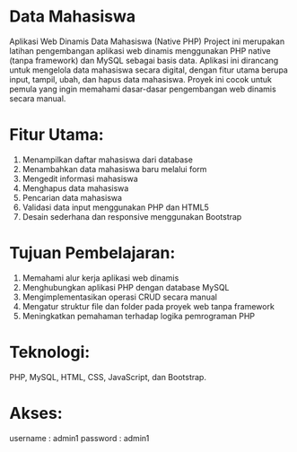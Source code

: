# Data Mahasiswa
Aplikasi Web Dinamis Data Mahasiswa (Native PHP)
Project ini merupakan latihan pengembangan aplikasi web dinamis menggunakan PHP native (tanpa framework) dan MySQL sebagai basis data. Aplikasi ini dirancang untuk mengelola data mahasiswa secara digital, dengan fitur utama berupa input, tampil, ubah, dan hapus data mahasiswa. Proyek ini cocok untuk pemula yang ingin memahami dasar-dasar pengembangan web dinamis secara manual.

# Fitur Utama:
1. Menampilkan daftar mahasiswa dari database
2. Menambahkan data mahasiswa baru melalui form
3. Mengedit informasi mahasiswa
4. Menghapus data mahasiswa
5. Pencarian data mahasiswa
6. Validasi data input menggunakan PHP dan HTML5
7. Desain sederhana dan responsive menggunakan Bootstrap

# Tujuan Pembelajaran:
1. Memahami alur kerja aplikasi web dinamis
2. Menghubungkan aplikasi PHP dengan database MySQL
3. Mengimplementasikan operasi CRUD secara manual
4. Mengatur struktur file dan folder pada proyek web tanpa framework
5. Meningkatkan pemahaman terhadap logika pemrograman PHP

# Teknologi:
PHP, MySQL, HTML, CSS, JavaScript, dan Bootstrap.

# Akses:
username : admin1
password : admin1
